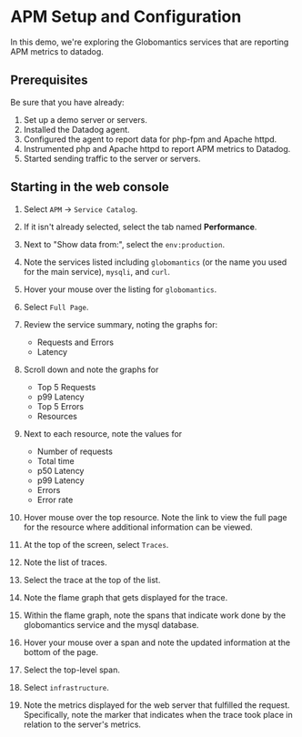 # APM Setup and Configuration

In this demo, we're exploring the Globomantics services that are reporting APM metrics to datadog.

## Prerequisites
Be sure that you have already:
1. Set up a demo server or servers.
1. Installed the Datadog agent.
1. Configured the agent to report data for php-fpm and Apache httpd.
1. Instrumented php and Apache httpd to report APM metrics to Datadog.
1. Started sending traffic to the server or servers.

## Starting in the web console
1. Select `APM` -> `Service Catalog`.
1. If it isn't already selected, select the tab named **Performance**.
1. Next to "Show data from:", select the `env:production`.
1. Note the services listed including `globomantics` (or the name you used for the main service), `mysqli`, and `curl`.
1. Hover your mouse over the listing for `globomantics`.
1. Select `Full Page`.
1. Review the service summary, noting the graphs for:

    - Requests and Errors
    - Latency

1. Scroll down and note the graphs for

    - Top 5 Requests
    - p99 Latency
    - Top 5 Errors
    - Resources

1. Next to each resource, note the values for

    - Number of requests
    - Total time
    - p50 Latency
    - p99 Latency
    - Errors
    - Error rate

1. Hover mouse over the top resource.  Note the link to view the full page for the resource where additional information can be viewed.
1. At the top of the screen, select `Traces`.
1. Note the list of traces.
1. Select the trace at the top of the list.
1. Note the flame graph that gets displayed for the trace.
1. Within the flame graph, note the spans that indicate work done by the globomantics service and the mysql database.
1. Hover your mouse over a span and note the updated information at the bottom of the page.
1. Select the top-level span.
1. Select `infrastructure`.
1. Note the metrics displayed for the web server that fulfilled the request. Specifically, note the marker that indicates when the trace took place in relation to the server's metrics.